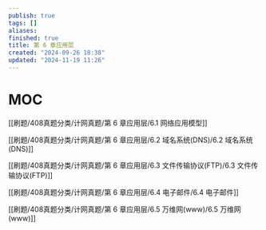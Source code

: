 ```yaml
---
publish: true
tags: []
aliases: 
finished: true
title: 第 6 章应用层
created: "2024-09-26 18:38"
updated: "2024-11-19 11:26"
---
```

# MOC

[[刷题/408真题分类/计网真题/第 6 章应用层/6.1 网络应用模型]]

[[刷题/408真题分类/计网真题/第 6 章应用层/6.2 域名系统(DNS)/6.2 域名系统(DNS)]]

[[刷题/408真题分类/计网真题/第 6 章应用层/6.3 文件传输协议(FTP)/6.3 文件传输协议(FTP)]]

[[刷题/408真题分类/计网真题/第 6 章应用层/6.4 电子邮件/6.4 电子邮件]]

[[刷题/408真题分类/计网真题/第 6 章应用层/6.5 万维网(www)/6.5 万维网(www)]]